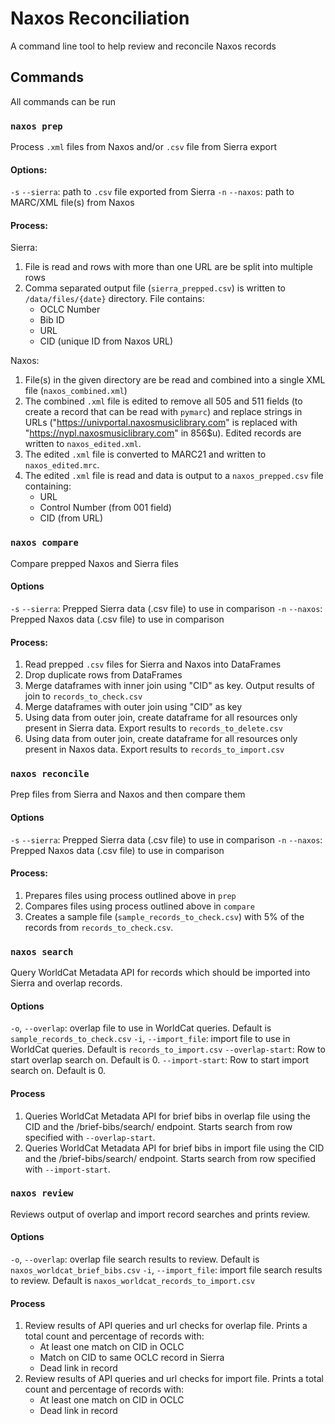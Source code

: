 # Naxos Reconciliation

A command line tool to help review and reconcile Naxos records

## Commands

All commands can be run 

### `naxos prep`
Process `.xml` files from Naxos and/or `.csv` file from Sierra export

#### Options:
`-s` `--sierra`: path to `.csv` file exported from Sierra
`-n` `--naxos`: path to MARC/XML file(s) from Naxos

#### Process:
Sierra: 
1) File is read and rows with more than one URL are be split into multiple rows
2) Comma separated output file (`sierra_prepped.csv`) is written to `/data/files/{date}` directory. File contains:
    - OCLC Number
    - Bib ID
    - URL
    - CID (unique ID from Naxos URL)

Naxos:
1) File(s) in the given directory are be read and combined into a single XML file (`naxos_combined.xml`)
2) The combined `.xml` file is edited to remove all 505 and 511 fields (to create a record that can be read with `pymarc`) and replace strings in URLs ("https://univportal.naxosmusiclibrary.com" is replaced with "https://nypl.naxosmusiclibrary.com" in 856$u). Edited records are written to `naxos_edited.xml`.
3) The edited `.xml` file is converted to MARC21 and written to `naxos_edited.mrc`.
4) The edited `.xml` file is read and data is output to a `naxos_prepped.csv` file containing:
    - URL
    - Control Number (from 001 field)
    - CID (from URL)

### `naxos compare`
Compare prepped Naxos and Sierra files

#### Options
`-s` `--sierra`: Prepped Sierra data (.csv file) to use in comparison
`-n` `--naxos`: Prepped Naxos data (.csv file) to use in comparison 

#### Process:
1) Read prepped `.csv` files for Sierra and Naxos into DataFrames
2) Drop duplicate rows from DataFrames 
3) Merge dataframes with inner join using "CID" as key. Output results of join to `records_to_check.csv`
4) Merge dataframes with outer join using "CID" as key
5) Using data from outer join, create dataframe for all resources only present in Sierra data. Export results to `records_to_delete.csv`
6) Using data from outer join, create dataframe for all resources only present in Naxos data. Export results to `records_to_import.csv`

### `naxos reconcile`
Prep files from Sierra and Naxos and then compare them

#### Options
`-s` `--sierra`: Prepped Sierra data (.csv file) to use in comparison
`-n` `--naxos`: Prepped Naxos data (.csv file) to use in comparison 

#### Process:
1) Prepares files using process outlined above in `prep`
2) Compares files using process outlined above in `compare`
3) Creates a sample file (`sample_records_to_check.csv`) with 5% of the records from `records_to_check.csv`.


### `naxos search`
Query WorldCat Metadata API for records which should be imported into Sierra and overlap records. 

#### Options
`-o`, `--overlap`: overlap file to use in WorldCat queries. Default is `sample_records_to_check.csv`
`-i`, `--import_file`: import file to use in WorldCat queries. Default is `records_to_import.csv`
`--overlap-start`: Row to start overlap search on. Default is 0.
`--import-start`: Row to start import search on. Default is 0.

#### Process
1) Queries WorldCat Metadata API for brief bibs in overlap file using the CID and the /brief-bibs/search/ endpoint. Starts search from row specified with `--overlap-start`.
2) Queries WorldCat Metadata API for brief bibs in import file using the CID and the /brief-bibs/search/ endpoint. Starts search from row specified with `--import-start`.

### `naxos review`
Reviews output of overlap and import record searches and prints review. 

#### Options
`-o`, `--overlap`: overlap file search results to review. Default is `naxos_worldcat_brief_bibs.csv`
`-i`, `--import_file`: import file search results to review. Default is `naxos_worldcat_records_to_import.csv`

#### Process
1) Review results of API queries and url checks for overlap file. Prints a total count and percentage of records with:
    - At least one match on CID in OCLC
    - Match on CID to same OCLC record in Sierra
    - Dead link in record
2) Review results of API queries and url checks for import file. Prints a total count and percentage of records with:
    - At least one match on CID in OCLC
    - Dead link in record